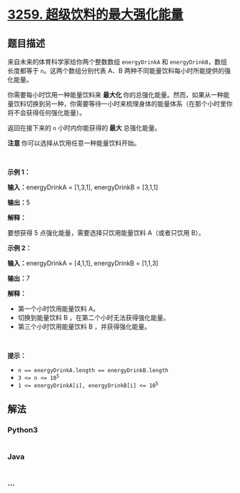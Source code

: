 # [3259. 超级饮料的最大强化能量](https://leetcode.cn/problems/maximum-energy-boost-from-two-drinks)

## 题目描述

<!-- 这里写题目描述 -->

<p>来自未来的体育科学家给你两个整数数组 <code>energyDrinkA</code> 和 <code>energyDrinkB</code>，数组长度都等于 <code>n</code>。这两个数组分别代表 A、B 两种不同能量饮料每小时所能提供的强化能量。</p>

<p>你需要每小时饮用一种能量饮料来 <strong>最大化 </strong>你的总强化能量。然而，如果从一种能量饮料切换到另一种，你需要等待一小时来梳理身体的能量体系（在那个小时里你将不会获得任何强化能量）。</p>

<p>返回在接下来的 <code>n</code> 小时内你能获得的<strong> 最大 </strong>总强化能量。</p>

<p><strong>注意 </strong>你可以选择从饮用任意一种能量饮料开始。</p>

<p>&nbsp;</p>

<p><strong class="example">示例 1：</strong></p>

<div class="example-block">
<p><strong>输入：</strong>energyDrinkA<span class="example-io"> = [1,3,1], </span>energyDrinkB<span class="example-io"> = [3,1,1]</span></p>

<p><strong>输出：</strong><span class="example-io">5</span></p>

<p><strong>解释：</strong></p>

<p>要想获得 5 点强化能量，需要选择只饮用能量饮料 A（或者只饮用 B）。</p>
</div>

<p><strong class="example">示例 2：</strong></p>

<div class="example-block">
<p><strong>输入：</strong>energyDrinkA<span class="example-io"> = [4,1,1], </span>energyDrinkB<span class="example-io"> = [1,1,3]</span></p>

<p><strong>输出：</strong><span class="example-io">7</span></p>

<p><strong>解释：</strong></p>

<ul>
	<li>第一个小时饮用能量饮料 A。</li>
	<li>切换到能量饮料 B ，在第二个小时无法获得强化能量。</li>
	<li>第三个小时饮用能量饮料 B ，并获得强化能量。</li>
</ul>
</div>

<p>&nbsp;</p>

<p><strong>提示：</strong></p>

<ul>
	<li><code>n == energyDrinkA.length == energyDrinkB.length</code></li>
	<li><code>3 &lt;= n &lt;= 10<sup>5</sup></code></li>
	<li><code>1 &lt;= energyDrinkA[i], energyDrinkB[i] &lt;= 10<sup>5</sup></code></li>
</ul>


## 解法

<!-- 这里可写通用的实现逻辑 -->

<!-- tabs:start -->

### **Python3**

<!-- 这里可写当前语言的特殊实现逻辑 -->

```python

```

### **Java**

<!-- 这里可写当前语言的特殊实现逻辑 -->

```java

```

### **...**

```

```

<!-- tabs:end -->
